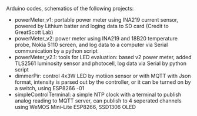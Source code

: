 Arduino codes, schematics of the following projects:
- powerMeter_v1:  portable power meter using INA219 current sensor, powered by Lithium batter and loging data to SD card (Credit to GreatScott Lab)
- powerMeter_v2:  power meter using INA219 and 18B20 temperature probe, Nokia 5110 screen, and log data to a computer via Serial communication by a python script 
- powerMeter_v2.1: tools for LED evaluation: based v2 power meter, added TLS2561 luminosity sensor and photocell, log data via Serial by python script
- dimmerPir: control 4x3W LED by motiion sensor or  with MQTT with Json format, intensity is parsed out by the controller, or it can be turned on by a switch, using ESP8266 -01
- simpleControlTerminal: a simple NTP clock with a terminal to publish analog reading to MQTT server, can publish to 4 seperated channels using WeMOS Mini-Lite ESP8266, SSD1306 OLED
